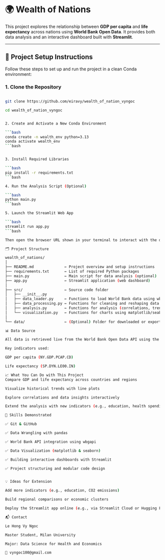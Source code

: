 # 🌍 Wealth of Nations

This project explores the relationship between **GDP per capita** and **life expectancy** across nations using **World Bank Open Data**. It provides both data analysis and an interactive dashboard built with **Streamlit**.

---

## 🔧 Project Setup Instructions

Follow these steps to set up and run the project in a clean Conda environment:

### 1. Clone the Repository

```bash

git clone https://github.com/eiravy/wealth_of_nation_vyngoc

cd wealth_of_nation_vyngoc


2. Create and Activate a New Conda Environment

```bash 
conda create -n wealth_env python=3.13
conda activate wealth_env
```bash


3. Install Required Libraries

```bash
pip install -r requirements.txt
```bash

4. Run the Analysis Script (Optional)

```bash
python main.py
```bash

5. Launch the Streamlit Web App

```bash
streamlit run app.py
```bash

Then open the browser URL shown in your terminal to interact with the dashboard.

🗂️ Project Structure

wealth_of_nations/
│
├── README.md              ← Project overview and setup instructions
├── requirements.txt       ← List of required Python packages
├── main.py                ← Main script for data analysis (optional)
├── app.py                 ← Streamlit application (web dashboard)
│
├── src/                   ← Source code folder
│   ├── __init__.py
│   ├── data_loader.py     ← Functions to load World Bank data using wbgapi
│   ├── data_processing.py ← Functions for cleaning and reshaping data
│   ├── analysis.py        ← Functions for analysis (correlations, trends)
│   └── visualization.py   ← Functions for charts using matplotlib/seaborn
│
└── data/                  ← (Optional) Folder for downloaded or exported datasets

📊 Data Source

All data is retrieved live from the World Bank Open Data API using the wbgapi Python package.

Key indicators used:

GDP per capita (NY.GDP.PCAP.CD)

Life expectancy (SP.DYN.LE00.IN)

📈 What You Can Do with This Project
Compare GDP and life expectancy across countries and regions

Visualize historical trends with line plots

Explore correlations and data insights interactively

Extend the analysis with new indicators (e.g., education, health spending)

🧪 Skills Demonstrated

✅ Git & GitHub

✅ Data Wrangling with pandas

✅ World Bank API integration using wbgapi

✅ Data Visualization (matplotlib & seaborn)

✅ Building interactive dashboards with Streamlit

✅ Project structuring and modular code design


💡 Ideas for Extension

Add more indicators (e.g., education, CO2 emissions)

Build regional comparisons or economic clusters

Deploy the Streamlit app online (e.g., via Streamlit Cloud or Hugging Face Spaces)

📬 Contact

Le Hong Vy Ngoc

Master Student, Milan University

Major: Data Science for Health and Economics

📧 vyngoc100@gmail.com

